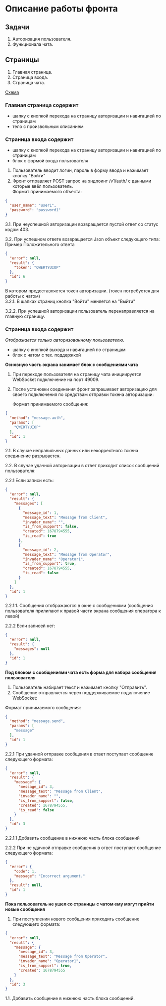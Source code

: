 # Описание работы фронта

## Задачи

1. Авторизация пользователя.
2. Функционала чата.

## Страницы

1. Главная страница.
2. Страница входа.
3. Страница чата.

[Схема](https://miro.com/welcomeonboard/c1gzSnZBVU1JRWpQdTNoTXFZUjRzcHJtQ245c0NBZ20zZVNiOGoyak9YYlVibFc3bUdUa0V5ZzlIc2dUUjRkcXwzMDc0NDU3MzY0NjgwOTI5MTE5fDI=?share_link_id=873914533749)

### Главная страница содержит

- шапку с кнопкой перехода на страницу авторизации и навигацией по страницам
- тело с произвольным описанием

### Страница входа содержит

- шапку с кнопкой перехода на страницу авторизации и навигацией по страницам
- блок с формой входа пользователя

1. Пользователь вводит логин, пароль в форму ввода и нажимает кнопку "Войти"
2. Фронт отправляет POST запрос на эндпоинт /v1/auth/ с данными которые ввёл пользователь.   
   Формат принимаемого объекта:

```json
{
  "user_name": "user1",
  "password": "password1"
}
```

3.1. При неуспешной авторизации возвращается пустой ответ со статус кодом 403.

3.2. При успешном ответе возвращается Json объект следующего типа:
Пример Положительного ответа

```json
{
  "error": null,
  "result": {
    "token": "QWERTYUIOP"
  },
  "id": 6
}
```

В котором предоставляется токен авторизации. (токен потребуется для работы с чатом)  
3.2.1. В шапках страниц кнопка "Войти" меняется на "Выйти"

3.2.2. При успешной авторизации пользователь перенаправляется на главную страницу.

### Страница входа содержит

_Отображается только авторизованному пользователю._

- шапку с кнопкой выхода и навигацией по страницам
- блок с чатом с тех. поддержкой

**Основную часть экрана занимает блок с сообщениями чата**

1. При переходе пользователя на страницу чата инициируется WebSocket подключение на порт 49009.
2. После установки соединения фронт запрашивает авторизацию для своего подключения по средствам отправки токена
   авторизации:

   Формат принимаемого сообщения:

```json
{
  "method": "message.auth",
  "params": [
    "QWERTYUIOP"
  ],
  "id": 1
}
```

2.1. В случае неправильных данных или некорректного токена соединение разрывается.

2.2. В случае удачной авторизации в ответ приходит список сообщений пользователя:

2.2.1 Если записи есть:

```json
{
  "error": null,
  "result": {
    "messages": [
      {
        "message_id": 1,
        "message_text": "Message from Client",
        "invader_name": "",
        "is_from_support": false,
        "created": 1678794555,
        "is_read": true
      },
      {
        "message_id": 2,
        "message_text": "Message from Operator",
        "invader_name": "Operator1",
        "is_from_support": true,
        "created": 1678794555,
        "is_read": false
      }
    ]
  },
  "id": 1
}
```

2.2.1.1. Сообщения отображаются в окне с сообщениями (сообщения пользователя прилипают к правой части экрана сообщения
оператора к левой)

2.2.2 Если записей нет:

```json
{
  "error": null,
  "result": {
    "messages": null
  },
  "id": 1
}
```

**Под блоком с сообщениями чата есть форма для набора сообщения пользователя**

1. Пользователь набирает текст и нажимает кнопку "Отправить".
2. Сообщение отправляется через поддерживаемое подключение WebSocket:

Формат принимаемого сообщения:

```json
{
  "method": "message.send",
  "params": [
    "message"
  ],
  "id": 1
}
```

2.2.1 При удачной отправке сообщения в ответ поступает сообщение следующего формата:

```json
{
  "error": null,
  "result": {
    "message": {
      "message_id": 3,
      "message_text": "Message from Client",
      "invader_name": "",
      "is_from_support": false,
      "created": 1678794555,
      "is_read": false
    }
  },
  "id": 3
}
```

2.2.1.1 Добавить сообщение в нижнюю часть блока сообщений

2.2.2 При не удачной отправке сообщения в ответ поступает сообщение следующего формата:

```json
{
  "error": {
    "code": 1,
    "message": "Incorrect argument."
  },
  "result": null,
  "id": 1
}
```

**Пока пользователь не ушел со страницы с чатом ему могут прийти новые сообщения**

1. При поступлении нового сообщения приходить сообщение следующего формата:

```json
{
  "error": null,
  "result": {
    "message": {
      "message_id": 3,
      "message_text": "Message from Operator",
      "invader_name": "Operator1",
      "is_from_support": true,
      "created": 1678794555
    }
  },
  "id": 3
}
```

1.1. Добавить сообщение в нижнюю часть блока сообщений.